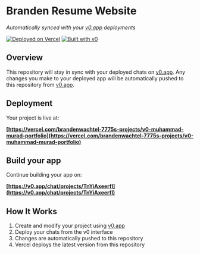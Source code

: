 # Branden Resume Website

*Automatically synced with your [v0.app](https://v0.app) deployments*

[![Deployed on Vercel](https://img.shields.io/badge/Deployed%20on-Vercel-black?style=for-the-badge&logo=vercel)](https://vercel.com/brandenwachtel-7775s-projects/v0-muhammad-murad-portfolio)
[![Built with v0](https://img.shields.io/badge/Built%20with-v0.app-black?style=for-the-badge)](https://v0.app/chat/projects/TnYiAxeerfI)

## Overview

This repository will stay in sync with your deployed chats on [v0.app](https://v0.app).
Any changes you make to your deployed app will be automatically pushed to this repository from [v0.app](https://v0.app).

## Deployment

Your project is live at:

**[https://vercel.com/brandenwachtel-7775s-projects/v0-muhammad-murad-portfolio](https://vercel.com/brandenwachtel-7775s-projects/v0-muhammad-murad-portfolio)**

## Build your app

Continue building your app on:

**[https://v0.app/chat/projects/TnYiAxeerfI](https://v0.app/chat/projects/TnYiAxeerfI)**

## How It Works

1. Create and modify your project using [v0.app](https://v0.app)
2. Deploy your chats from the v0 interface
3. Changes are automatically pushed to this repository
4. Vercel deploys the latest version from this repository